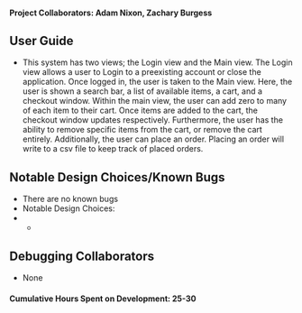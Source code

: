 #### Project Collaborators: Adam Nixon, Zachary Burgess <br>

## User Guide <br>
- This system has two views; the Login view and the Main view. The Login view allows a user to Login to a preexisting account or close the application. Once logged in, the user is taken to the Main view. Here, the user is shown a search bar, a list of available items, a cart, and a checkout window. Within the main view, the user can add zero to many of each item to their cart. Once items are added to the cart, the checkout window updates respectively. Furthermore, the user has the ability to remove specific items from the cart, or remove the cart entirely. Additionally, the user can place an order. Placing an order will write to a csv file to keep track of placed orders.

## Notable Design Choices/Known Bugs <br>
- There are no known bugs
- Notable Design Choices:
- -

## Debugging Collaborators <br>
- None

#### Cumulative Hours Spent on Development: 25-30
